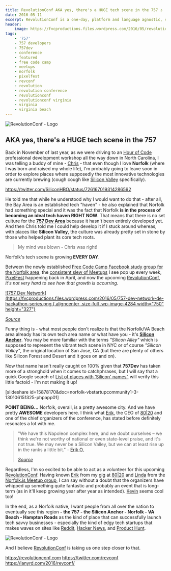 ```yaml
---
title: RevolutionConf AKA yes, there's a HUGE tech scene in the 757 ⚓️
date: 2016-05-11
excerpt: RevolutionConf is a one-day, platform and language agnostic, software development conference being held on May 13, 2016 in Virginia Beach, VA.
header:
    image: https://fvcproductions.files.wordpress.com/2016/05/revolutionconf-2016.png
tags:
    - '757'
    - 757 developers
    - 757dev
    - conference
    - featured
    - free code camp
    - meetups
    - norfolk
    - pixelfest
    - revconf
    - revolution
    - revolution conference
    - revolutionconf
    - revolutionconf virginia
    - virginia
    - virginia beach
---
```


![RevolutionConf - Logo](https://fvcproductions.files.wordpress.com/2015/11/revolutionconf.png?w=300)

## AKA yes, there's a HUGE tech scene in the 757

Back in November of last year, as we were driving to an [Hour of Code](https://code.org/professional-development-workshops) professional development workshop all the way down in North Carolina, I was telling a buddy of mine - [Chris](https://www.linkedin.com/in/thecbliss) - that even though I love **Norfolk** (where I was born and raised my whole life), I'm probably going to leave soon in order to explore places where supposedly the most innovative technologies are currently brewing (cough cough like [Silicon Valley](https://www.siliconvalley.com/) specifically).

https://twitter.com/SiliconHBO/status/726167019314286592

He told me that while he understood why I would want to do that - after all, the Bay Area is an established tech "haven" - he also explained that Norfolk had something special and it was the fact that Norfolk **is in the process of becoming an ideal tech haven RIGHT NOW**. That means that there is no set culture for the [**757 Dev Area**](https://hackathon.dominionenterprises.com/757-dev/) because it hasn't been entirely developed yet. And then Chris told me I could help develop it if I stuck around whereas, with places like **Silicon Valley**, the culture was already pretty set in stone by those who helped plant its core tech roots.

> My mind was blown - Chris was right!

Norfolk's tech scene is growing **EVERY DAY**.

Between the newly established [Free Code Camp Facebook study group for the Norfolk area](https://www.facebook.com/groups/free.code.camp.norfolk), the [consistent slew of Meetups](https://www.meetup.com/cities/us/va/norfolk/tech/) I see pop up every week, [PixelFest](https://pixelfest.org/) happening back in April, and now the upcoming [RevolutionConf](https://revolutionconf.com), *it's not very hard to see how that growth is occurring*.

[![757 Dev Network](https://fvcproductions.files.wordpress.com/2016/05/757-dev-network-de-hackathon-series.png {.aligncenter .size-full .wp-image-4284 width="750" height="327"}](https://fvcproductions.files.wordpress.com/2016/05/757-dev-network-de-hackathon-series.png)

*[Source](https://hackathon.dominionenterprises.com/757-dev/)*

Funny thing is - what most people don't realize is that the Norfolk/VA Beach area already has its own tech area name or what have you - it's **[Silicon Anchor](https://twitter.com/SiliconAnchor)**. You may be more familiar with the terms *"Silicon Alley"* which is supposed to represent the vibrant tech scene in NYC or of course *"Silicon Valley"*, the original location of San Jose, CA (but there are plenty of others like Silicon Forest and Desert and it goes on and on).

Now that name hasn't really caught on 100% given that **757Dev** has taken more of a stronghold when it comes to catchphrases, but I will say that a quick Google search of [List of places with ‘Silicon' names"](https://www.wikiwand.com/en/List_of_places_with_%22Silicon%22_names) will verify this little factoid - I'm not making it up!

\[slideshare
id=15878170&doc=norfolk-vbstartupcommunity1-3-130106151325-phpapp01\]

**POINT BEING…** Norfolk, overall, is a pretty awesome city. And we have pretty **AWESOME** developers here. I think what [Erik](https://www.linkedin.com/in/erikpmp), the CEO of [80|20](https://8020.co) and one of the chief organizers of the conference, has stated before definitely resonates a lot with me.

> "We have this Napoleon complex here, and we doubt ourselves – we think
> we're not worthy of national or even state-level praise, and it's not
> true. We may never be a Silicon Valley, but we can at least rise up in
> the ranks a little bit." - [Erik
> O.](https://www.linkedin.com/in/erikpmp)
>
> *[Source](https://pilotonline.com/inside-business/revolutionconf-seeks-to-unite-software-community/article_5c92cdce-c3cc-5deb-a0a4-e5311105e6b4.html)*

Regardless, I'm so excited to be able to act as a volunteer for this upcoming [RevolutionConf](https://revolutionconf.com). Having known [Erik](https://www.linkedin.com/in/erikpmp) from my gig at [80|20](https://8020.co) and [Linda](https://twitter.com/lynnaloo) from the [Norfolk.js Meetup group](https://www.meetup.com/NorfolkJS/), I can say without a doubt that the organizers have whipped up something quite fantastic and probably an event that is long-term (as in it'll keep growing year after year as intended). [Kevin](https://twitter.com/1kevgriff) seems cool too!

In the end, as a Norfolk native, I want people from all over the nation to eventually see this region **- the 757 - the Silicon Anchor - Norfolk - VA Beach - Hampton Roads** as the kind of place that can successfully launch tech savvy businesses - especially the kind of edgy tech startups that makes waves on sites like [Reddit](https://www.reddit.com/r/technology/), [Hacker News](https://news.ycombinator.com/), and [Product Hunt](https://www.producthunt.com/tech).

![RevolutionConf - Logo](https://fvcproductions.files.wordpress.com/2015/11/revolutionconf.png?w=300)

And I believe [RevolutionConf](https://revolutionconf.com) is taking us one step closer to that.

https://revolutionconf.com
https://twitter.com/revconf
https://lanyrd.com/2016/revconf/